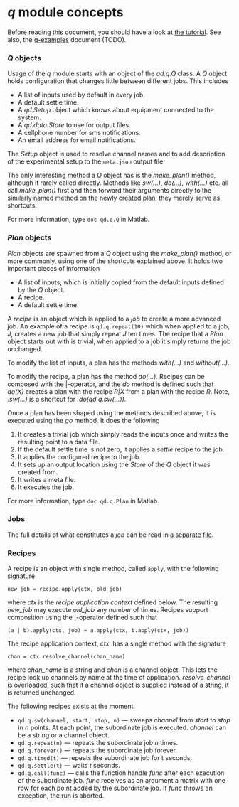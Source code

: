 # *q* module concepts

Before reading this document, you should have a look at [the
tutorial](../../Tutorial.md). See also, the [q-examples](q-examples.md)
document (TODO).

### *Q* objects

Usage of the *q* module starts with an object of the *qd.q.Q* class. A *Q*
object holds configuration that changes little between different jobs. This
includes

* A list of inputs used by default in every job.
* A default settle time.
* A *qd.Setup* object which knows about equipment connected to the system.
* A *qd.data.Store* to use for output files.
* A cellphone number for sms notifications.
* An email address for email notifications.

The *Setup* object is used to resolve channel names and to add description of
the experimental setup to the `meta.json` output file.

The only interesting method a *Q* object has is the *make_plan()* method,
although it rarely called directly. Methods like *sw(...)*, *do(...)*,
*with(...)* etc. all call *make_plan()* first and then forward their arguments
directly to the similarly named method on the newly created plan, they merely
serve as shortcuts.

For more information, type `doc qd.q.Q` in Matlab.

### *Plan* objects

*Plan* objects are spawned from a *Q* object using the *make_plan()* method,
or more commonly, using one of the shortcuts explained above. It holds two
important pieces of information

* A list of inputs, which is initially copied from the default inputs defined
  by the *Q* object.
* A recipe.
* A default settle time.

A *recipe* is an object which is applied to a *job* to create a more advanced
job. An example of a recipe is `qd.q.repeat(10)` which when applied to a job,
*J*, creates a new job that simply repeat *J* ten times. The recipe that a
*Plan* object starts out with is trivial, when applied to a job it simply
returns the job unchanged.

To modify the list of inputs, a plan has the methods *with(...)* and
*without(...)*.

To modify the recipe, a plan has the method *do(...)*. Recipes can be composed
with the |-operator, and the *do* method is defined such that *do(X)* creates
a plan with the recipe *R|X* from a plan with the recipe *R*. Note, *.sw(...)*
is a shortcut for *.do(qd.q.sw(...))*.

Once a plan has been shaped using the methods described above, it is executed
using the *go* method. It does the following

1. It creates a trivial job which simply reads the inputs once and writes the
   resulting point to a data file.
2. If the default settle time is not zero, it applies a *settle* recipe to the
   job.
3. It applies the configured recipe to the job.
4. It sets up an output location using the *Store* of the *Q* object it was
   created from.
5. It writes a meta file.
6. It executes the job.

For more information, type `doc qd.q.Plan` in Matlab.

### Jobs

The full details of what constitutes a *job* can be read in [a separate
file](jobs.md).

### Recipes

A recipe is an object with single method, called `apply`, with the following
signature

```
new_job = recipe.apply(ctx, old_job)
```

where *ctx* is the *recipe application context* defined below. The resulting
*new_job* may execute *old_job* any number of times. Recipes support
composition using the |-operator defined such that

```
(a | b).apply(ctx, job) = a.apply(ctx, b.apply(ctx, job))
```

The recipe application context, *ctx*, has a single method with the signature

```
chan = ctx.resolve_channel(chan_name)
```

where *chan_name* is a string and *chan* is a channel object. This lets the
recipe look up channels by name at the time of application. *resolve_channel*
is overloaded, such that if a channel object is supplied instead of a string,
it is returned unchanged.

The following recipes exists at the moment.

* `qd.q.sw(channel, start, stop, n)` &mdash; sweeps *channel* from *start* to
  *stop* in *n* points. At each point, the subordinate job is executed.
  *channel* can be a string or a channel object.
* `qd.q.repeat(n)` &mdash; repeats the subordinate job *n* times.
* `qd.q.forever()` &mdash; repeats the subordinate job forever.
* `qd.q.timed(t)` &mdash; repeats the subordinate job for t seconds.
* `qd.q.settle(t)` &mdash; waits *t* seconds.
* `qd.q.call(func)` &mdash; calls the function handle *func* after each
  execution of the subordinate job. *func* receives as an argument a matrix
  with one row for each point added by the subordinate job. If *func* throws
  an exception, the run is aborted.
